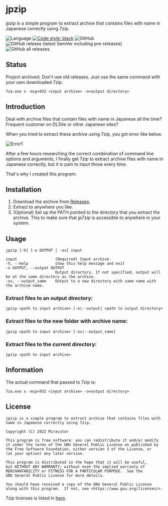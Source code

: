 # jpzip
jpzip is a simple program to extract archive that contains files with name in Japanese correctly using 7zip.

![Language](https://img.shields.io/badge/language-python-blue?style=flat-square&logo=python&logoColor=yellow)
[![Code style: black](https://img.shields.io/badge/code%20style-black-000000.svg?style=flat-square)](https://github.com/psf/black)
![GitHub](https://img.shields.io/github/license/Miracutor/jpzip?style=flat-square)
![GitHub release (latest SemVer including pre-releases)](https://img.shields.io/github/v/release/Miracutor/jpzip?include_prereleases&sort=semver&style=flat-square)
![GitHub all releases](https://img.shields.io/github/downloads/Miracutor/jpzip/total?style=flat-square)

## Status
Project archived. Don't use old releases. Just use the same command with your own downloaded 7zip.
```
7za.exe x -mcp=932 <input archive> -o<output directory>
```

## Introduction
Deal with archive files that contain files with name in Japanese all the time?
Frequent customer on DLSite or other Japanese sites?

When you tried to extract these archive using 7zip, you got error like below.

![Error1](media/error1.png)

After a few hours researching the correct combination of command line options 
and arguments, I finally get 7zip to extract archive files with name in Japanese 
correctly, but it is pain to input those every time.

That's why I created this program.

## Installation
1. Download the archive from [Releases](https://github.com/Miracutor/jpzip/releases).
2. Extract to anywhere you like.
3. (Optional) Set up the PATH pointed to the directory that you extract the archive. This to make sure that jp7zip is 
accessible to anywhere in your system.

## Usage
```
jpzip [-h] [-o OUTPUT | -os] input
```
```
input                 (Required) Input archive.
-h, --help            show this help message and exit
-o OUTPUT, --output OUTPUT
                      Output directory. If not specified, output will be at the same directory as the archive.
-os, --output_same    Output to a new directory with same name with the archive name.
```
### Extract files to an output directory:

```
jpzip <path to input archive> [-o|--output] <path to output directory>
```

### Extract files to the new folder with archive name:

```
jpzip <path to input archive> [-os|--output_same]
```

### Extract files to the current directory:
```
jpzip <path to input archive>
```

## Information
The actual command that passed to 7zip is:
```
7za.exe x -mcp=932 <input archive> -o<output directory>
```

## License
```
jpzip is a simple program to extract archive that contains files with 
name in Japanese correctly using 7zip.

Copyright (C) 2022 Miracutor

This program is free software: you can redistribute it and/or modify
it under the terms of the GNU General Public License as published by
the Free Software Foundation, either version 3 of the License, or
(at your option) any later version.

This program is distributed in the hope that it will be useful,
but WITHOUT ANY WARRANTY; without even the implied warranty of
MERCHANTABILITY or FITNESS FOR A PARTICULAR PURPOSE.  See the
GNU General Public License for more details.

You should have received a copy of the GNU General Public License
along with this program.  If not, see <https://www.gnu.org/licenses/>.
```

7zip licenses is listed in [here](https://www.7-zip.org/license.txt).

